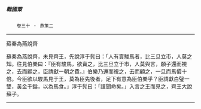 

##### 戰國策
　　`卷三十 ‧ 燕策二`

* * *

蘇秦為燕說齊

蘇秦為燕說齊，未見齊王，先說淳于髡曰：「人有賣駿馬者，比三旦立市，人莫之知。往見伯樂曰：『臣有駿馬，欲賣之，比三旦立于市，人莫與言，願子還而視之，去而顧之，臣請獻一朝之費。』伯樂乃還而視之，去而顧之，一旦而馬價十倍。今臣欲以駿馬見于王，莫為臣先後者，足下有意為臣伯樂乎？臣請獻白璧一雙，黃金千鎰，以為馬食。」淳于髡曰：「謹聞命矣。」入言之王而見之，齊王大說蘇子。

* * *


